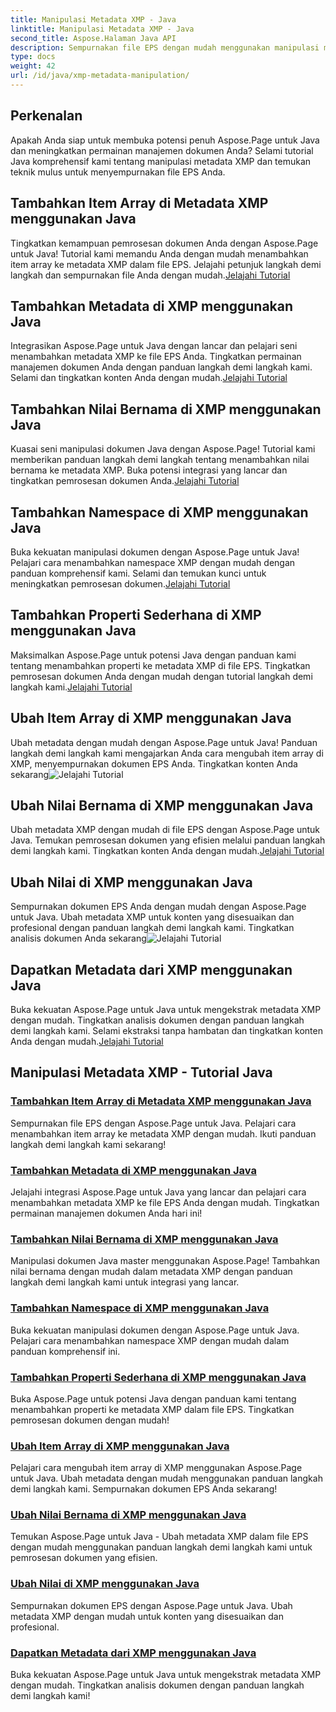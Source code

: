 ```yaml
---
title: Manipulasi Metadata XMP - Java
linktitle: Manipulasi Metadata XMP - Java
second_title: Aspose.Halaman Java API
description: Sempurnakan file EPS dengan mudah menggunakan manipulasi metadata XMP—mulai dari menambahkan item hingga ekstraksi. Tingkatkan manajemen dokumen Anda dengan panduan kami.
type: docs
weight: 42
url: /id/java/xmp-metadata-manipulation/
---
```


## Perkenalan

Apakah Anda siap untuk membuka potensi penuh Aspose.Page untuk Java dan meningkatkan permainan manajemen dokumen Anda? Selami tutorial Java komprehensif kami tentang manipulasi metadata XMP dan temukan teknik mulus untuk menyempurnakan file EPS Anda.

## Tambahkan Item Array di Metadata XMP menggunakan Java

 Tingkatkan kemampuan pemrosesan dokumen Anda dengan Aspose.Page untuk Java! Tutorial kami memandu Anda dengan mudah menambahkan item array ke metadata XMP dalam file EPS. Jelajahi petunjuk langkah demi langkah dan sempurnakan file Anda dengan mudah.[Jelajahi Tutorial](./add-array-items/)

## Tambahkan Metadata di XMP menggunakan Java

 Integrasikan Aspose.Page untuk Java dengan lancar dan pelajari seni menambahkan metadata XMP ke file EPS Anda. Tingkatkan permainan manajemen dokumen Anda dengan panduan langkah demi langkah kami. Selami dan tingkatkan konten Anda dengan mudah.[Jelajahi Tutorial](./add-metadata/)

## Tambahkan Nilai Bernama di XMP menggunakan Java

Kuasai seni manipulasi dokumen Java dengan Aspose.Page! Tutorial kami memberikan panduan langkah demi langkah tentang menambahkan nilai bernama ke metadata XMP. Buka potensi integrasi yang lancar dan tingkatkan pemrosesan dokumen Anda.[Jelajahi Tutorial](./add-named-value/)

## Tambahkan Namespace di XMP menggunakan Java

 Buka kekuatan manipulasi dokumen dengan Aspose.Page untuk Java! Pelajari cara menambahkan namespace XMP dengan mudah dengan panduan komprehensif kami. Selami dan temukan kunci untuk meningkatkan pemrosesan dokumen.[Jelajahi Tutorial](./add-namespace/)

## Tambahkan Properti Sederhana di XMP menggunakan Java

 Maksimalkan Aspose.Page untuk potensi Java dengan panduan kami tentang menambahkan properti ke metadata XMP di file EPS. Tingkatkan pemrosesan dokumen Anda dengan mudah dengan tutorial langkah demi langkah kami.[Jelajahi Tutorial](./add-simple-properties/)

## Ubah Item Array di XMP menggunakan Java

 Ubah metadata dengan mudah dengan Aspose.Page untuk Java! Panduan langkah demi langkah kami mengajarkan Anda cara mengubah item array di XMP, menyempurnakan dokumen EPS Anda. Tingkatkan konten Anda sekarang![Jelajahi Tutorial](./change-array-items/)

## Ubah Nilai Bernama di XMP menggunakan Java

Ubah metadata XMP dengan mudah di file EPS dengan Aspose.Page untuk Java. Temukan pemrosesan dokumen yang efisien melalui panduan langkah demi langkah kami. Tingkatkan konten Anda dengan mudah.[Jelajahi Tutorial](./change-named-value/)

## Ubah Nilai di XMP menggunakan Java

 Sempurnakan dokumen EPS Anda dengan mudah dengan Aspose.Page untuk Java. Ubah metadata XMP untuk konten yang disesuaikan dan profesional dengan panduan langkah demi langkah kami. Tingkatkan analisis dokumen Anda sekarang![Jelajahi Tutorial](./change-values/)

## Dapatkan Metadata dari XMP menggunakan Java

 Buka kekuatan Aspose.Page untuk Java untuk mengekstrak metadata XMP dengan mudah. Tingkatkan analisis dokumen dengan panduan langkah demi langkah kami. Selami ekstraksi tanpa hambatan dan tingkatkan konten Anda dengan mudah.[Jelajahi Tutorial](./get-metadata/)
## Manipulasi Metadata XMP - Tutorial Java
### [Tambahkan Item Array di Metadata XMP menggunakan Java](./add-array-items/)
Sempurnakan file EPS dengan Aspose.Page untuk Java. Pelajari cara menambahkan item array ke metadata XMP dengan mudah. Ikuti panduan langkah demi langkah kami sekarang!
### [Tambahkan Metadata di XMP menggunakan Java](./add-metadata/)
Jelajahi integrasi Aspose.Page untuk Java yang lancar dan pelajari cara menambahkan metadata XMP ke file EPS Anda dengan mudah. Tingkatkan permainan manajemen dokumen Anda hari ini!
### [Tambahkan Nilai Bernama di XMP menggunakan Java](./add-named-value/)
Manipulasi dokumen Java master menggunakan Aspose.Page! Tambahkan nilai bernama dengan mudah dalam metadata XMP dengan panduan langkah demi langkah kami untuk integrasi yang lancar.
### [Tambahkan Namespace di XMP menggunakan Java](./add-namespace/)
Buka kekuatan manipulasi dokumen dengan Aspose.Page untuk Java. Pelajari cara menambahkan namespace XMP dengan mudah dalam panduan komprehensif ini.
### [Tambahkan Properti Sederhana di XMP menggunakan Java](./add-simple-properties/)
Buka Aspose.Page untuk potensi Java dengan panduan kami tentang menambahkan properti ke metadata XMP dalam file EPS. Tingkatkan pemrosesan dokumen dengan mudah!
### [Ubah Item Array di XMP menggunakan Java](./change-array-items/)
Pelajari cara mengubah item array di XMP menggunakan Aspose.Page untuk Java. Ubah metadata dengan mudah menggunakan panduan langkah demi langkah kami. Sempurnakan dokumen EPS Anda sekarang!
### [Ubah Nilai Bernama di XMP menggunakan Java](./change-named-value/)
Temukan Aspose.Page untuk Java - Ubah metadata XMP dalam file EPS dengan mudah menggunakan panduan langkah demi langkah kami untuk pemrosesan dokumen yang efisien.
### [Ubah Nilai di XMP menggunakan Java](./change-values/)
Sempurnakan dokumen EPS dengan Aspose.Page untuk Java. Ubah metadata XMP dengan mudah untuk konten yang disesuaikan dan profesional.
### [Dapatkan Metadata dari XMP menggunakan Java](./get-metadata/)
Buka kekuatan Aspose.Page untuk Java untuk mengekstrak metadata XMP dengan mudah. Tingkatkan analisis dokumen dengan panduan langkah demi langkah kami!